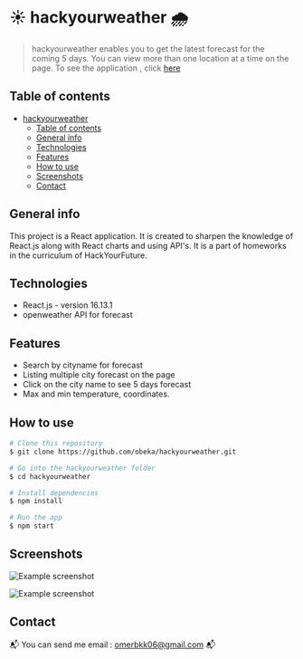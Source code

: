 #  :sunny: hackyourweather :cloud_with_rain:
> hackyourweather enables you to get the latest forecast for the coming 5 days. You can view more than one location at a time on the page. To see the application , click [here](https://hackyourweather-obeka.netlify.app/)

## Table of contents
- [hackyourweather](#hackyourweather)
  - [Table of contents](#table-of-contents)
  - [General info](#general-info)
  - [Technologies](#technologies)
  - [Features](#features)
  - [How to use](#how-to-use)
  - [Screenshots](#screenshots)
  - [Contact](#contact)

## General info
This project is a React application. It is created to sharpen the knowledge of React.js along with React charts and using API's. It is a part of homeworks in the curriculum of HackYourFuture.

## Technologies
* React.js - version 16.13.1
* openweather API for forecast

## Features
* Search by cityname for forecast
* Listing multiple city forecast on the page
* Click on the city name to see 5 days forecast
* Max and min temperature, coordinates.

## How to use
```bash
# Clone this repository
$ git clone https://github.com/obeka/hackyourweather.git

# Go into the hackyourweather folder
$ cd hackyourweather

# Install dependencies
$ npm install

# Run the app
$ npm start
```


## Screenshots

![Example screenshot](https://i.postimg.cc/t4mbDLbV/Untitled.png)

![Example screenshot](https://i.postimg.cc/QMxBWLb9/2.png)


## Contact
:mailbox_with_mail: You can send me email : omerbkk06@gmail.com :mailbox_with_mail:
